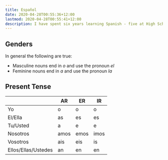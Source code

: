 ```yaml
---
title: Español
date: 2020-04-28T00:55:36+12:00
lastmod: 2020-04-28T00:55:41+12:00
description: I have spent six years learning Spanish - five at High School and one at university. All those notes are lost, so here is my attempt to make some new ones as I re-learn the language.
---
```


## Genders

In general the following are true:

- Masculine nouns end in _o_ and use the pronoun _el_
- Feminine nouns end in _a_ and use the pronoun _la_

[comment]: <> (Add exceptions to the pronoun pairing)

## Present Tense

|   | AR | ER | IR |
|---|---|---|---|
| Yo | o | o | o |
| El/Ella | as | es | es |
| Tu/Usted| a | e | e |
| Nosotros | amos | emos | imos |
| Vosotros | ais | eis | is |
| Ellos/Ellas/Ustedes | an | en | en |

